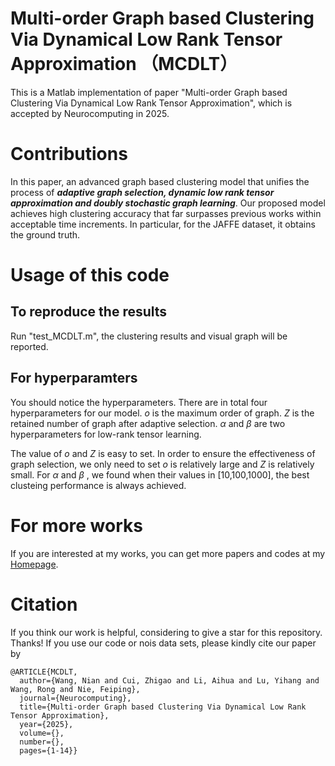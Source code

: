 # Multi-order Graph based Clustering Via Dynamical Low Rank Tensor Approximation （MCDLT）
This is a Matlab implementation of  paper "Multi-order Graph based Clustering Via Dynamical Low Rank Tensor Approximation", which is accepted by Neurocomputing in 2025. 

# Contributions
In this paper, an advanced graph based clustering model that unifies the process of ***adaptive graph selection, dynamic low rank tensor approximation and doubly stochastic graph learning***. Our proposed model achieves high clustering accuracy that far surpasses previous works within acceptable time increments. In particular, for the JAFFE dataset, it obtains the ground truth.



# Usage of this code

## To reproduce  the results
Run "test_MCDLT.m", the clustering results and visual graph will be reported.

## For hyperparamters
You should notice the hyperparameters. There are in total four hyperparameters for our model. $o$ is the maximum order of graph. $Z$ is the retained number of graph after adaptive selection. $\alpha$  and $\beta$ are two hyperparameters for low-rank tensor learning.

The value of $o$ and $Z$ is easy to set. In order to ensure the effectiveness of graph selection, we only need to set $o$ is relatively large and $Z$ is relatively small. For $\alpha$   and $\beta$ , we found when their values in [10,100,1000], the best clusteing performance is always achieved.


# For more  works
If you are interested at my works, you can get more papers and codes at my [Homepage](https://nianwang-hjjgcdx.github.io/).

# Citation
If you think our work is helpful,  considering to give a star for this repository. Thanks!
If you use our code or nois data sets, please kindly cite our paper by
```
@ARTICLE{MCDLT,
  author={Wang, Nian and Cui, Zhigao and Li, Aihua and Lu, Yihang and Wang, Rong and Nie, Feiping},
  journal={Neurocomputing}, 
  title={Multi-order Graph based Clustering Via Dynamical Low Rank Tensor Approximation}, 
  year={2025},
  volume={},
  number={},
  pages={1-14}}
```
